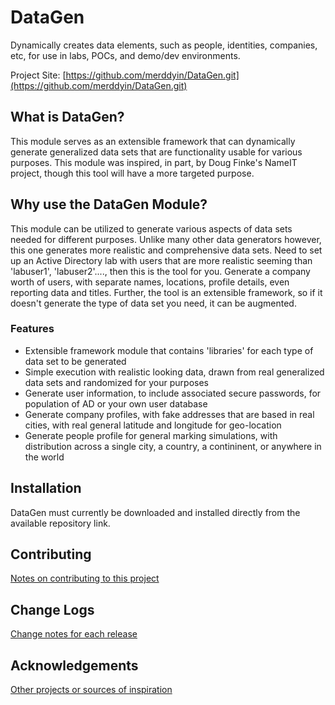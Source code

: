# DataGen

Dynamically creates data elements, such as people, identities, companies, etc, for use in labs, POCs, and demo/dev environments. 

Project Site: [https://github.com/merddyin/DataGen.git](https://github.com/merddyin/DataGen.git)

## What is DataGen?

This module serves as an extensible framework that can dynamically generate generalized data sets that are functionality usable for various purposes. This
module was inspired, in part, by Doug Finke's NameIT project, though this tool will have a more targeted purpose.

## Why use the DataGen Module?

This module can be utilized to generate various aspects of data sets needed for different purposes. Unlike many other data generators however, this one generates
more realistic and comprehensive data sets. Need to set up an Active Directory lab with users that are more realistic seeming than 'labuser1', 'labuser2'...., then
this is the tool for you. Generate a company worth of users, with separate names, locations, profile details, even reporting data and titles. Further, the tool is
an extensible framework, so if it doesn't generate the type of data set you need, it can be augmented.

### Features

- Extensible framework module that contains 'libraries' for each type of data set to be generated
- Simple execution with realistic looking data, drawn from real generalized data sets and randomized for your purposes
- Generate user information, to include associated secure passwords, for population of AD or your own user database
- Generate company profiles, with fake addresses that are based in real cities, with real general latitude and longitude for geo-location
- Generate people profile for general marking simulations, with distribution across a single city, a country, a contininent, or anywhere in the world

## Installation

DataGen must currently be downloaded and installed directly from the available repository link.

## Contributing

[Notes on contributing to this project](https://github.com/merddyin/DataGen.git/docs/Additional/Contributing.md)

## Change Logs

[Change notes for each release](https://github.com/merddyin/DataGen.git/docs/Additional/ChangeLogs.md)

## Acknowledgements

[Other projects or sources of inspiration](https://github.com/merddyin/DataGen.git/docs/Additional/Acknowledgements.md)